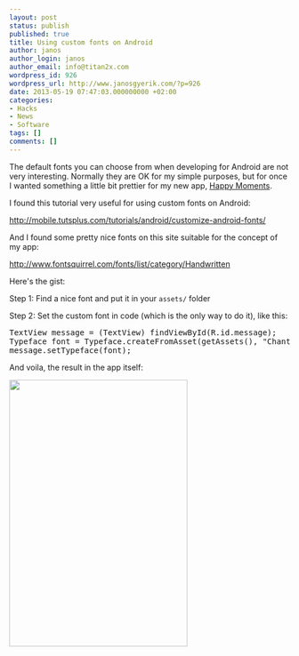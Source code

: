 ```yaml
---
layout: post
status: publish
published: true
title: Using custom fonts on Android
author: janos
author_login: janos
author_email: info@titan2x.com
wordpress_id: 926
wordpress_url: http://www.janosgyerik.com/?p=926
date: 2013-05-19 07:47:03.000000000 +02:00
categories:
- Hacks
- News
- Software
tags: []
comments: []
---
```

The default fonts you can choose from when developing for Android are not very interesting. Normally they are OK for my simple purposes, but for once I wanted something a little bit prettier for my new app, <a href="https://play.google.com/store/apps/details?id=com.happymoments.lite">Happy Moments</a>.

I found this tutorial very useful for using custom fonts on Android:

<a href="http://mobile.tutsplus.com/tutorials/android/customize-android-fonts/">http://mobile.tutsplus.com/tutorials/android/customize-android-fonts/</a>

And I found some pretty nice fonts on this site suitable for the concept of my app:

<a href="http://www.fontsquirrel.com/fonts/list/category/Handwritten">http://www.fontsquirrel.com/fonts/list/category/Handwritten</a>

Here's the gist:

Step 1: Find a nice font and put it in your <code>assets/</code> folder

Step 2: Set the custom font in code (which is the only way to do it), like this:
<pre>TextView message = (TextView) findViewById(R.id.message); 
Typeface font = Typeface.createFromAsset(getAssets(), "Chantelli_Antiqua.ttf");
message.setTypeface(font);</pre>
And voila, the result in the app itself:<em id="__mceDel" style="line-height: 1.714285714; font-size: 1rem;"></em>

<img class="alignnone" alt="" src="https://lh5.ggpht.com/JT1zIy-gj2x_httd31vwQ1X7p58xJqyl0sQdBTRY7q241JHaAAv7EJDGCx6mOaB2ow" width="320" height="480" />
